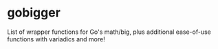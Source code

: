 # gobigger
 List of wrapper functions for Go's math/big, plus additional ease-of-use functions with variadics and more!
